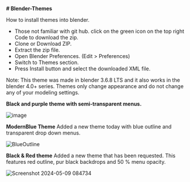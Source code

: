 **# Blender-Themes**

How to install themes into blender. 
- Those not familiar with git hub. click on the green icon on the top right Code to download the zip. 
- Clone or Download ZIP.
- Extract the zip file. 
- Open Blender Preferences. (Edit > Preferences)
- Switch to Themes section.
- Press Install button and select the downloaded XML file.

Note: This theme was made in blender 3.6.8 LTS and it also works in the blender 4.0+ series. Themes only change appearance and do not change any of your modeling settings. 

**Black and purple theme with semi-transparent menus.** 

![image](https://github.com/RasoftDS/Blender-Themes/assets/7978358/26b19c2c-4460-4f03-8ce5-3b14f71e35bf)

**ModernBlue Theme**
Added a new theme today with blue outline and transparent drop down menus. 

![BlueOutline](https://github.com/RasoftDS/Blender-Themes/assets/7978358/5f8a1abc-52cd-4ff7-9d18-2fb6c4e25191)

**Black & Red theme**
Added a new theme that has been requested. This features red outline, pur black backdrops and 50 % menu opacity.

![Screenshot 2024-05-09 084734](https://github.com/RasoftDS/Blender-Themes/assets/7978358/d5d05185-749b-4352-b414-ee286bb2ce76)
